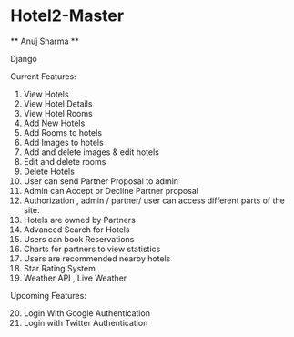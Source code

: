 # Hotel2-Master

** Anuj Sharma **

Django

Current Features:

1. View Hotels
2. View Hotel Details
3. View Hotel Rooms
4. Add New Hotels
5. Add Rooms to hotels
6. Add Images to hotels
7. Add and delete images & edit hotels
8. Edit and delete rooms
9. Delete Hotels
10. User can send Partner Proposal to admin
11. Admin can Accept or Decline Partner proposal
12. Authorization , admin / partner/ user can access different parts of the site.
13. Hotels are owned by Partners
14. Advanced Search for Hotels
15. Users can book Reservations
16. Charts for partners to view statistics
17. Users are recommended nearby hotels
18. Star Rating System
19. Weather API , Live Weather

Upcoming Features:

20. Login With Google Authentication
21. Login with Twitter Authentication

